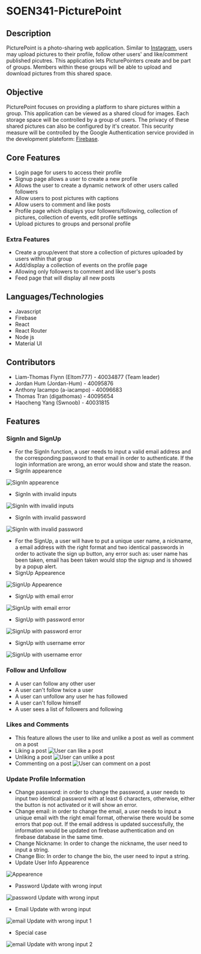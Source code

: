# SOEN341-PicturePoint

## Description
PicturePoint is a photo-sharing web application. Similar to [Instagram](https://help.instagram.com/424737657584573), users may upload pictures to their profile, follow other users' and like/comment published picutres. This application lets PicturePointers create and be part of groups. Members within these groups will be able to upload and download pictures from this shared space. 
## Objective
PicturePoint focuses on providing a platform to share pictures within a group. This application can be viewed as a shared cloud for images. Each storage space will be controlled by a group of users. The privacy of these shared pictures can also be configured by it's creator. This security measure will be controlled by the Google Authentication service provided in the development plateform: [Firebase](https://firebase.google.com/).
## Core Features
- Login page for users to access their profile
- Signup page allows a user to create a new profile
- Allows the user to create a dynamic network of other users called followers
- Allow users to post pictures with captions
- Allow users to comment and like posts
- Profile page which displays your followers/following, collection of pictures, collection of events, edit profile settings
- Upload pictures to groups and personal profile
### Extra Features
- Create a group/event that store a collection of pictures uploaded by users within that group
- Add/display a collection of events on the profile page
- Allowing only followers to comment and like user's posts
- Feed page that will display all new posts
## Languages/Technologies
- Javascript
- Firebase
- React
- React Router
- Node js
- Material UI
## Contributors
- Liam-Thomas Flynn (Eltom777) - 40034877 (Team leader)
- Jordan Hum (Jordan-Hum) - 40095876
- Anthony Iacampo (a-iacampo) - 40096683
- Thomas Tran (digathomas) - 40095654
- Haocheng Yang (Swnoob) - 40031815
## Features
### SignIn and SignUp
- For the SignIn function, a user needs to input a valid email address and the corresponding password to that email in order to authenticate. If the login information are wrong, an error would show and state the reason.
- SignIn appearence

![SignIn appearence](https://github.com/Eltom777/SOEN341-PicturePoint/blob/dev/sprint4/Documentation/Sign%20In/button%20activated.png)
- SignIn with invalid inputs

![SignIn with invalid inputs](https://github.com/Eltom777/SOEN341-PicturePoint/blob/dev/sprint4/Documentation/Sign%20In/wrong%20input%20information.png)
- SignIn with invalid password

![SignIn with invalid password](https://github.com/Eltom777/SOEN341-PicturePoint/blob/dev/sprint4/Documentation/Sign%20In/wrong%20corresponding%20password.png)
- For the SignUp, a user will have to put a unique user name, a nickname, a email address with the right format and two identical passwords in order to activate the sign up button, any error such as: user name has been taken, email has been taken would stop the signup and is showed by a popup alert.
- SignUp Appearence

![SignUp Appearence](https://github.com/Eltom777/SOEN341-PicturePoint/blob/dev/sprint4/Documentation/Sign%20Up/Appearence.png)
- SignUp with email error

![SignUp with email error](https://github.com/Eltom777/SOEN341-PicturePoint/blob/dev/sprint4/Documentation/Sign%20Up/sign%20up%20with%20email%20error.png)
- SignUp with password error

![SignUp with password error](https://github.com/Eltom777/SOEN341-PicturePoint/blob/dev/sprint4/Documentation/Sign%20Up/sign%20up%20with%20password%20error.png)
- SignUp with username error

![SignUp with username error](https://github.com/Eltom777/SOEN341-PicturePoint/blob/dev/sprint4/Documentation/Sign%20Up/sign%20up%20with%20username%20error.png)
### Follow and Unfollow
- A user can follow any other user
- A user can't follow twice a user
- A user can unfollow any user he has followed
- A user can't follow himself
- A user sees a list of followers and following
### Likes and Comments
- This feature allows the user to like and unlike a post as well as comment on a post
- Liking a post
![User can like a post](https://github.com/Eltom777/SOEN341-PicturePoint/blob/acceptance_test/likes_comments/Documentation/Likes%20and%20Comments/liked.png)
- Unliking a post
![User can unlike a post](https://github.com/Eltom777/SOEN341-PicturePoint/blob/acceptance_test/likes_comments/Documentation/Likes%20and%20Comments/unliked.png)
- Commenting on a post
![User can comment on a post](https://github.com/Eltom777/SOEN341-PicturePoint/blob/acceptance_test/likes_comments/Documentation/Likes%20and%20Comments/comments.png)
### Update Profile Information
- Change password: in order to change the password, a user needs to input two identical password with at least 6 characters, otherwise, either the button is not activated or it will show an error.
- Change email: in order to change the email, a user needs to input a unique email with the right email format, otherwise there would be some errors that pop out. If the email address is updated successfully, the information would be updated on firebase authentication and on firebase database in the same time.
- Change Nickname: In order to change the nickname, the user need to input a string.
- Change Bio: In order to change the bio, the user need to input a string.
- Update User Info Appearence

![Appearence](https://github.com/Eltom777/SOEN341-PicturePoint/blob/dev/sprint4/Documentation/Profile%20Update/appearence.png)
- Password Update with wrong input

![password Update with wrong input](https://github.com/Eltom777/SOEN341-PicturePoint/blob/dev/sprint4/Documentation/Profile%20Update/password%20update(error).png)
- Email Update with wrong input

![email Update with wrong input 1](https://github.com/Eltom777/SOEN341-PicturePoint/blob/dev/sprint4/Documentation/Profile%20Update/email%20update(fail).png)
- Special case

![email Update with wrong input 2](https://github.com/Eltom777/SOEN341-PicturePoint/blob/dev/sprint4/Documentation/Profile%20Update/email%20update(fail2.0).png)
